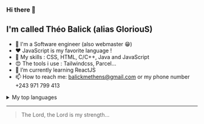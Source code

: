 ### Hi there 👋
## I'm called Théo Balick (alias GloriouS)

<!--
**Balick/Balick** is a ✨ _special_ ✨ repository because its `README.md` (this file) appears on your GitHub profile.

Here are some ideas to get you started:

- 🔭 I’m currently working on ...
- 🌱 I’m currently learning ...
- 👯 I’m looking to collaborate on ...
- 🤔 I’m looking for help with ...
- 💬 Ask me about ...
- 📫 How to reach me: ...
- 😄 Pronouns: ...
- ⚡ Fun fact: ...
-->

- 🥋 I'm a Software engineer (also webmaster 😁)
- ❤️ JavaScript is my favorite language !
- 👑 My skills : CSS, HTML, C/C++, Java and JavaScript
- 😍 The tools i use : Tailwindcss, Parcel... 
- 🌱 I’m currently learning ReactJS
- 📫 How to reach me: balickmethens@gmail.com or my phone number +243 971 799 413
<details>
<summary>My top languages</summary>

| Rank | Languages |
|-----:|-----------|
|     1| Javascript|
|     2| HTML&CSS  |
|     3| Java      |
|     4| C/C++     |
  
</details>

---
> The Lord, the Lord is my strength...
